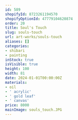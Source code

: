 ```yaml
---
id: 589
shopifyId: 8723261194570
shopifyOptionId: 47779104620874
order: 20
title: Soul's Touch
slug: souls-touch
url: art-works/souls-touch
aliases: []
categories:
- shibari
- painting
inStock: true
isVisible: true
height: 100
width: 81
date: 2024-01-01T00:00:00Z
materials:
- oil
- ' acrylic'
- ' gold leaf'
- ' canvas'
price: 8000
mainImage: souls_touch.JPG
---
```

